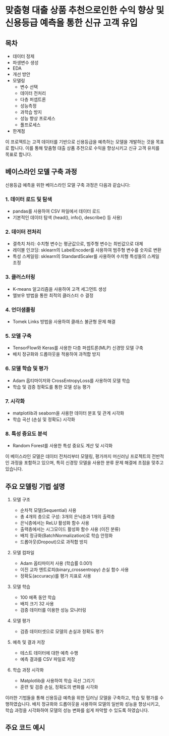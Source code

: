 # 맞춤형 대출 상품 추천으로인한 수익 향상 및 신용등급 예측을 통한 신규 고객 유입

## 목차

- 데이터 정제
- 파생변수 생성
- EDA
- 개선 방안
- 모델링
  - 변수 선택
  - 데이터 전처리
  - 다층 퍼셉트론
  - 성능측정
  - 과학습 방지
  - 성능 향상 프로세스
  - 풀프로세스
- 한계점

이 프로젝트는 고객 데이터를 기반으로 신용등급을 예측하는 모델을 개발하는 것을 목표로 합니다. 이를 통해 맞춤형 대출 상품 추천으로 수익을 향상시키고 신규 고객 유치를 목표로 합니다.

## 베이스라인 모델 구축 과정

신용등급 예측을 위한 베이스라인 모델 구축 과정은 다음과 같습니다:

### 1. 데이터 로드 및 탐색
- pandas를 사용하여 CSV 파일에서 데이터 로드
- 기본적인 데이터 탐색 (head(), info(), describe() 등 사용)

### 2. 데이터 전처리
- 결측치 처리: 수치형 변수는 평균값으로, 범주형 변수는 최빈값으로 대체
- 레이블 인코딩: sklearn의 LabelEncoder를 사용하여 범주형 변수를 숫자로 변환
- 특성 스케일링: sklearn의 StandardScaler를 사용하여 수치형 특성들의 스케일 조정

### 3. 클러스터링
- K-means 알고리즘을 사용하여 고객 세그먼트 생성
- 엘보우 방법을 통한 최적의 클러스터 수 결정

### 4. 언더샘플링
- Tomek Links 방법을 사용하여 클래스 불균형 문제 해결

### 5. 모델 구축
- TensorFlow와 Keras를 사용한 다층 퍼셉트론(MLP) 신경망 모델 구축
- 배치 정규화와 드롭아웃을 적용하여 과적합 방지

### 6. 모델 학습 및 평가
- Adam 옵티마이저와 CrossEntropyLoss를 사용하여 모델 학습
- 학습 및 검증 정확도를 통한 모델 성능 평가

### 7. 시각화
- matplotlib과 seaborn을 사용한 데이터 분포 및 관계 시각화
- 학습 곡선 (손실 및 정확도) 시각화

### 8. 특성 중요도 분석
- Random Forest를 사용한 특성 중요도 계산 및 시각화

이 베이스라인 모델은 데이터 전처리부터 모델링, 평가까지 머신러닝 프로젝트의 전반적인 과정을 포함하고 있으며, 특히 신경망 모델을 사용한 분류 문제 해결에 초점을 맞추고 있습니다.

## 주요 모델링 기법 설명

1. 모델 구조
   - 순차적 모델(Sequential) 사용
   - 총 4개의 층으로 구성: 3개의 은닉층과 1개의 출력층
   - 은닉층에서는 ReLU 활성화 함수 사용
   - 출력층에서는 시그모이드 활성화 함수 사용 (이진 분류)
   - 배치 정규화(BatchNormalization)로 학습 안정화
   - 드롭아웃(Dropout)으로 과적합 방지

2. 모델 컴파일
   - Adam 옵티마이저 사용 (학습률 0.001)
   - 이진 교차 엔트로피(binary_crossentropy) 손실 함수 사용
   - 정확도(accuracy)를 평가 지표로 사용

3. 모델 학습
   - 100 에폭 동안 학습
   - 배치 크기 32 사용
   - 검증 데이터를 이용한 성능 모니터링

4. 모델 평가
   - 검증 데이터셋으로 모델의 손실과 정확도 평가

5. 예측 및 결과 저장
   - 테스트 데이터에 대한 예측 수행
   - 예측 결과를 CSV 파일로 저장

6. 학습 과정 시각화
   - Matplotlib을 사용하여 학습 곡선 그리기
   - 훈련 및 검증 손실, 정확도의 변화를 시각화

이러한 기법들을 통해 신용등급 예측을 위한 딥러닝 모델을 구축하고, 학습 및 평가를 수행하였습니다. 배치 정규화와 드롭아웃을 사용하여 모델의 일반화 성능을 향상시키고, 학습 과정을 시각화하여 모델의 성능 변화를 쉽게 파악할 수 있도록 하였습니다.

## 주요 코드 예시
